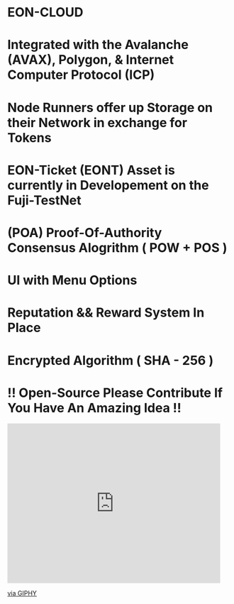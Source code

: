 # EON-CLOUD
# Integrated with the Avalanche (AVAX), Polygon, & Internet Computer Protocol (ICP)
# Node Runners offer up Storage on their Network in exchange for Tokens
# EON-Ticket (EONT) Asset is currently in Developement on the Fuji-TestNet 
# (POA) Proof-Of-Authority Consensus Alogrithm ( POW + POS ) 
# UI with Menu Options 
# Reputation && Reward System In Place 
# Encrypted Algorithm ( SHA - 256 ) 
# !! Open-Source Please Contribute If You Have An Amazing Idea !!
<iframe src="https://giphy.com/embed/tRSa9Sx88CyMz2ua1U" width="480" height="360" frameBorder="0" class="giphy-embed" allowFullScreen></iframe><p><a href="https://giphy.com/gifs/tRSa9Sx88CyMz2ua1U">via GIPHY</a></p>
